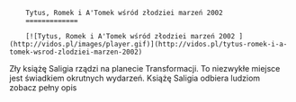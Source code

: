 
        Tytus, Romek i A'Tomek wśród złodziei marzeń 2002 
        =============
        
        [![Tytus, Romek i A'Tomek wśród złodziei marzeń 2002 ](http://vidos.pl/images/player.gif)](http://vidos.pl/tytus-romek-i-a-tomek-wsrod-zlodziei-marzen-2002)
        
        
 Zły książę Saligia rządzi na planecie Transformacji. To niezwykłe miejsce jest świadkiem okrutnych wydarzeń. Książę Saligia odbiera ludziom zobacz pełny opis
    